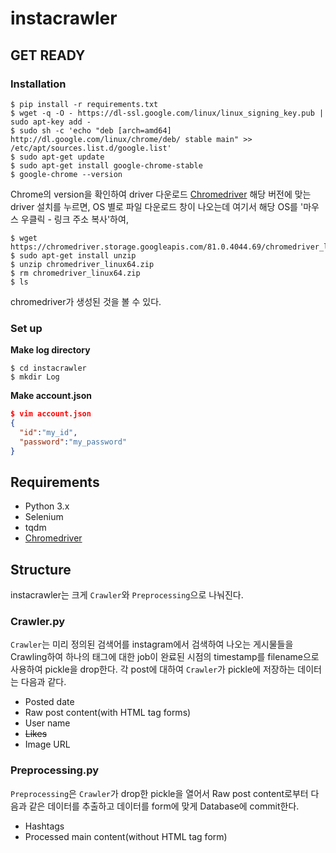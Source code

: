 # instacrawler

## GET READY
### Installation
```console
$ pip install -r requirements.txt
$ wget -q -O - https://dl-ssl.google.com/linux/linux_signing_key.pub | sudo apt-key add - 
$ sudo sh -c 'echo "deb [arch=amd64] http://dl.google.com/linux/chrome/deb/ stable main" >> /etc/apt/sources.list.d/google.list'
$ sudo apt-get update
$ sudo apt-get install google-chrome-stable
$ google-chrome --version
```
Chrome의 version을 확인하여 driver 다운로드
[Chromedriver](https://chromedriver.chromium.org/downloads)
해당 버전에 맞는 driver 설치를 누르면, OS 별로 파일 다운로드 창이 나오는데 여기서 해당 OS를 '마우스 우클릭 - 링크 주소 복사'하여,

```console
$ wget https://chromedriver.storage.googleapis.com/81.0.4044.69/chromedriver_linux64.zip
$ sudo apt-get install unzip
$ unzip chromedriver_linux64.zip
$ rm chromedriver_linux64.zip
$ ls
```
chromedriver가 생성된 것을 볼 수 있다.

### Set up
**Make log directory**
```console
$ cd instacrawler
$ mkdir Log
```

**Make account.json**  
```json
$ vim account.json
{
  "id":"my_id",
  "password":"my_password"
}
```


## Requirements
- Python 3.x
- Selenium
- tqdm
- [Chromedriver](https://chromedriver.chromium.org/downloads)

## Structure
instacrawler는 크게 `Crawler`와 `Preprocessing`으로 나눠진다.

### Crawler.py
`Crawler`는 미리 정의된 검색어를 instagram에서 검색하여 나오는 게시물들을 Crawling하여 하나의 태그에 대한 job이 완료된 시점의 timestamp를 filename으로 사용하여 pickle을 drop한다. 각 post에 대하여 `Crawler`가 pickle에 저장하는 데이터는 다음과 같다.
- Posted date
- Raw post content(with HTML tag forms)
- User name
- ~~Likes~~
- Image URL

### Preprocessing.py
`Preprocessing`은 `Crawler`가 drop한 pickle을 열어서 Raw post content로부터 다음과 같은 데이터를 추출하고 데이터를 form에 맞게 Database에 commit한다.
- Hashtags
- Processed main content(without HTML tag form)
